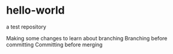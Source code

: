# hello-world
a test repository

Making some changes to learn about branching
Branching before committing
Committing before merging
